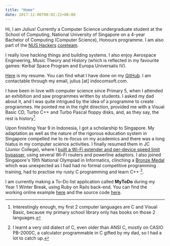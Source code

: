 ```yaml
---
title: "Home"
date: 2017-12-06T00:02:21+08:00
---
```


Hi, I am Julius! Currently a Computer Science undergraduate student at the School of Computing, National University of Singapore on a 4-year Bachelor of Computing (Computer Science), Honours programme. I am also part of the [NUS Hackers](http://www.nushackers.org/) [coreteam](http://www.nushackers.org/about/).

I really love hacking things and building systems. I also enjoy Aerospace Engineering, Music Theory and History (which is reflected in my favourite games: Kerbal Space Program and Europa Universalis IV).

[Here](https://github.com/indocomsoft/Awesome-CV/blob/master/julius_resume.pdf) is my resume. You can find what I have done on my [GitHub](https://github.com/indocomsoft). I am contactable through my email, julius [at] indocomsoft.com.

I have been in love with computer science since Primary 5, when I attended an exhibition and saw programmes written by students. I asked my dad about it, and I was quite intrigued by the idea of a programme to create programmes. He pointed me in the right direction, provided me with a Visual Basic CD, Turbo C++ and Turbo Pascal floppy disks, and, as they say, the rest is history[^1].

[^1]: Interestingly enough, my first 2 computer languages are C and Visual Basic, because my primary school library only has books on those 2 languages.

Upon finishing Year 9 in Indonesia, I got a scholarship to Singapore. My adaptation as well as the nature of the rigorous education system in Singapore compelled me to re-focus on my academics and there was a long hiatus in my computer science activities. I finally resumed them in JC (Junior College), where I [built a Wi-Fi extender and per-device speed limit bypasser](https://github.com/indocomsoft/Maker-Portfolio), using several Wi-Fi routers and powerline adaptors. I also joined Singapore's 19th National Olympiad in Informatics, clinching a [Bronze Medal](https://noisg.comp.nus.edu.sg/noi/noiNineteenResults.php) which was unexpected as I had had no formal competitive programming training, had to practise my rusty C programming and learn C++ [^2].

[^2]: I learnt a very old dialect of C, even older than ANSI C, mostly on CASIO PB-2000C, a calculator programmable in C gifted by my dad, so I had a lot to catch up.

I am currently making a To-Do list application called **MyToDo** during my Year 1 Winter Break, using Ruby on Rails back-end. You can find the working online example [here](http://cvwo.indocomsoft.com/) and the source code [here](https://github.com/indocomsoft/cvwo-assignment-2017).